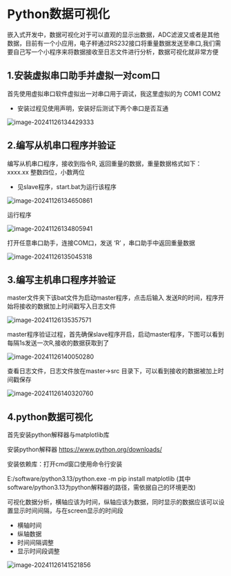 # Python数据可视化

嵌入式开发中，数据可视化对于可以直观的显示出数据，ADC滤波又或者是其他数据，目前有一个小应用，电子秤通过RS232接口将重量数据发送至串口,我们需要自己写一个小程序来将数据接收至日志文件进行分析，数据可视化就非常方便

## 1.安装虚拟串口助手并虚拟一对com口

首先使用虚拟串口软件虚拟出一对串口用于调试，我这里虚拟的为 COM1 COM2

- 安装过程见使用声明，安装好后测试下两个串口是否互通

![image-20241126134429333](https://newbie-typora.oss-cn-shenzhen.aliyuncs.com/zhongke/image-20241126134429333.png)

## 2.编写从机串口程序并验证

编写从机串口程序，接收到指令R, 返回重量的数据，重量数据格式如下： xxxx.xx      整数四位，小数两位

- 见slave程序，start.bat为运行该程序

![image-20241126134650861](https://newbie-typora.oss-cn-shenzhen.aliyuncs.com/zhongke/image-20241126134650861.png)

运行程序

![image-20241126134805941](https://newbie-typora.oss-cn-shenzhen.aliyuncs.com/zhongke/image-20241126134805941.png)

打开任意串口助手，连接COM口，发送 ‘R’ ，串口助手中返回重量数据

![image-20241126135045318](https://newbie-typora.oss-cn-shenzhen.aliyuncs.com/zhongke/image-20241126135045318.png)

## 3.编写主机串口程序并验证

master文件夹下该bat文件为启动master程序，点击后输入 发送R的时间，程序开始将接收的数据加上时间戳写入日志文件

![image-20241126135357571](https://newbie-typora.oss-cn-shenzhen.aliyuncs.com/zhongke/image-20241126135357571.png)

master程序验证过程，首先确保slave程序开启，启动master程序，下图可以看到每隔1s发送一次R,接收的数据获取到了

![image-20241126140050280](https://newbie-typora.oss-cn-shenzhen.aliyuncs.com/zhongke/image-20241126140050280.png)

查看日志文件，日志文件放在master->src 目录下，可以看到接收的数据被加上时间戳保存

![image-20241126140320760](https://newbie-typora.oss-cn-shenzhen.aliyuncs.com/zhongke/image-20241126140320760.png)

## 4.python数据可视化

首先安装python解释器与matplotlib库

安装python解释器   https://www.python.org/downloads/

安装依赖库：打开cmd窗口使用命令行安装

E:/software/python3.13/python.exe -m pip install matplotlib    (其中software/python3.13为python解释器的路径，需依据自己的环境更改)

可视化数据分析，横轴应该为时间，纵轴应该为数据，同时显示的数据应该可以设置显示时间间隔，与在screen显示的时间段

- 横轴时间   
- 纵轴数据
- 时间间隔调整 
- 显示时间段调整  

![image-20241126141521856](https://newbie-typora.oss-cn-shenzhen.aliyuncs.com/zhongke/image-20241126141521856.png)
